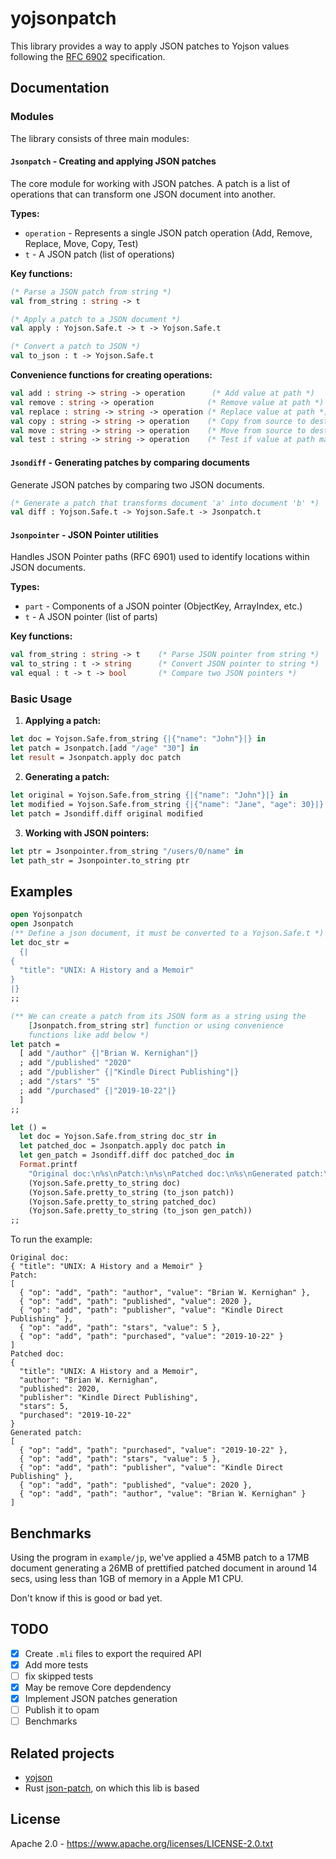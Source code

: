 # yojsonpatch

This library provides a way to apply JSON patches to Yojson values following the [RFC 6902](https://tools.ietf.org/html/rfc6902) specification.

## Documentation

### Modules

The library consists of three main modules:

#### `Jsonpatch` - Creating and applying JSON patches

The core module for working with JSON patches. A patch is a list of operations that can transform one JSON document into another.

**Types:**
- `operation` - Represents a single JSON patch operation (Add, Remove, Replace, Move, Copy, Test)
- `t` - A JSON patch (list of operations)

**Key functions:**
```ocaml
(* Parse a JSON patch from string *)
val from_string : string -> t

(* Apply a patch to a JSON document *)
val apply : Yojson.Safe.t -> t -> Yojson.Safe.t

(* Convert a patch to JSON *)
val to_json : t -> Yojson.Safe.t
```

**Convenience functions for creating operations:**
```ocaml
val add : string -> string -> operation      (* Add value at path *)
val remove : string -> operation            (* Remove value at path *)
val replace : string -> string -> operation (* Replace value at path *)
val copy : string -> string -> operation    (* Copy from source to destination *)
val move : string -> string -> operation    (* Move from source to destination *)
val test : string -> string -> operation    (* Test if value at path matches *)
```

#### `Jsondiff` - Generating patches by comparing documents

Generate JSON patches by comparing two JSON documents.

```ocaml
(* Generate a patch that transforms document 'a' into document 'b' *)
val diff : Yojson.Safe.t -> Yojson.Safe.t -> Jsonpatch.t
```

#### `Jsonpointer` - JSON Pointer utilities

Handles JSON Pointer paths (RFC 6901) used to identify locations within JSON documents.

**Types:**
- `part` - Components of a JSON pointer (ObjectKey, ArrayIndex, etc.)
- `t` - A JSON pointer (list of parts)

**Key functions:**
```ocaml
val from_string : string -> t    (* Parse JSON pointer from string *)
val to_string : t -> string      (* Convert JSON pointer to string *)
val equal : t -> t -> bool       (* Compare two JSON pointers *)
```

### Basic Usage

1. **Applying a patch:**
```ocaml
let doc = Yojson.Safe.from_string {|{"name": "John"}|} in
let patch = Jsonpatch.[add "/age" "30"] in
let result = Jsonpatch.apply doc patch
```

2. **Generating a patch:**
```ocaml
let original = Yojson.Safe.from_string {|{"name": "John"}|} in
let modified = Yojson.Safe.from_string {|{"name": "Jane", "age": 30}|} in
let patch = Jsondiff.diff original modified
```

3. **Working with JSON pointers:**
```ocaml
let ptr = Jsonpointer.from_string "/users/0/name" in
let path_str = Jsonpointer.to_string ptr
```

## Examples

```Ocaml
open Yojsonpatch
open Jsonpatch
(** Define a json document, it must be converted to a Yojson.Safe.t *)
let doc_str =
  {|
{
  "title": "UNIX: A History and a Memoir"
}
|}
;;

(** We can create a patch from its JSON form as a string using the
    [Jsonpatch.from_string str] function or using convenience
    functions like add below *)
let patch =
  [ add "/author" {|"Brian W. Kernighan"|}
  ; add "/published" "2020"
  ; add "/publisher" {|"Kindle Direct Publishing"|}
  ; add "/stars" "5"
  ; add "/purchased" {|"2019-10-22"|}
  ]
;;

let () =
  let doc = Yojson.Safe.from_string doc_str in
  let patched_doc = Jsonpatch.apply doc patch in
  let gen_patch = Jsondiff.diff doc patched_doc in
  Format.printf
    "Original doc:\n%s\nPatch:\n%s\nPatched doc:\n%s\nGenerated patch:\n%s\n"
    (Yojson.Safe.pretty_to_string doc)
    (Yojson.Safe.pretty_to_string (to_json patch))
    (Yojson.Safe.pretty_to_string patched_doc)
    (Yojson.Safe.pretty_to_string (to_json gen_patch))
;;

```

To run the example:

```
Original doc:
{ "title": "UNIX: A History and a Memoir" }
Patch:
[
  { "op": "add", "path": "author", "value": "Brian W. Kernighan" },
  { "op": "add", "path": "published", "value": 2020 },
  { "op": "add", "path": "publisher", "value": "Kindle Direct Publishing" },
  { "op": "add", "path": "stars", "value": 5 },
  { "op": "add", "path": "purchased", "value": "2019-10-22" }
]
Patched doc:
{
  "title": "UNIX: A History and a Memoir",
  "author": "Brian W. Kernighan",
  "published": 2020,
  "publisher": "Kindle Direct Publishing",
  "stars": 5,
  "purchased": "2019-10-22"
}
Generated patch:
[
  { "op": "add", "path": "purchased", "value": "2019-10-22" },
  { "op": "add", "path": "stars", "value": 5 },
  { "op": "add", "path": "publisher", "value": "Kindle Direct Publishing" },
  { "op": "add", "path": "published", "value": 2020 },
  { "op": "add", "path": "author", "value": "Brian W. Kernighan" }
]
```
## Benchmarks

Using the program in `example/jp`, we've applied a 45MB patch to a 17MB document
generating a 26MB of prettified patched document in around 14 secs, using less than 1GB
of memory in a Apple M1 CPU.

Don't know if this is good or bad yet.

## TODO

- [x] Create `.mli` files to export the required API
- [x] Add more tests
- [ ] fix skipped tests
- [x] May be remove Core depdendency
- [x] Implement JSON patches generation
- [ ] Publish it to opam
- [ ] Benchmarks

## Related projects

- [yojson](https://github.com/ocaml-community/yojson)
- Rust [json-patch](https://github.com/idubrov/json-patch/), on which this lib is based

## License

Apache 2.0 - https://www.apache.org/licenses/LICENSE-2.0.txt
